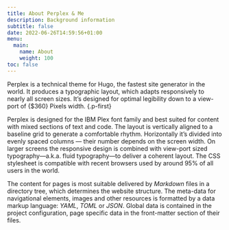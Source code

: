```yaml
---
title: About Perplex & Me
description: Background information
subtitle: false
date: 2022-06-26T14:59:56+01:00
menu:
  main: 
    name: About
    weight: 100
toc: false
---
```


Perplex is a technical theme for Hugo, the fastest site generator in the world. It produces a typographic layout, which adapts responsively to nearly all screen sizes. It’s designed for optimal legibility down to a view-port of {$360} Pixels width.
{.p-first} <!--more-->

Perplex is designed for the IBM Plex font family and best suited for content with mixed sections of text and code. The layout is vertically aligned to a baseline grid to generate a comfortable rhythm. Horizontally it’s divided into evenly spaced columns — their number depends on the screen width. On larger screens the responsive design is combined with view-port sized typography—a.k.a. fluid typography—to deliver a coherent layout. The CSS stylesheet is compatible with recent browsers used by around 95% of all users in the world.

The content for pages is most suitable delivered by _Markdown_ files in a directory tree, which determines the website structure. The meta-data for navigational elements, images and other resources is formatted by a data markup language: _YAML_, _TOML_ or _JSON_. Global data is contained in the project configuration, page specific data in the front-matter section of their files.
